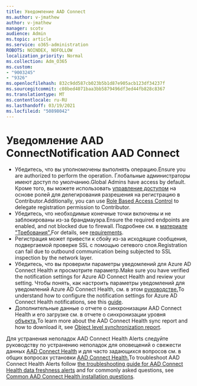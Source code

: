 ```yaml
---
title: Уведомление AAD Connect
ms.author: v-jmathew
author: v-jmathew
manager: scotv
audience: Admin
ms.topic: article
ms.service: o365-administration
ROBOTS: NOINDEX, NOFOLLOW
localization_priority: Normal
ms.collection: Adm_O365
ms.custom:
- "9003245"
- "9326"
ms.openlocfilehash: 832c9dd587cb023b5b1d87e905acb123df34237f
ms.sourcegitcommit: c08bed4071baa3bb5879496df3ed44fb828c8367
ms.translationtype: MT
ms.contentlocale: ru-RU
ms.lasthandoff: 03/19/2021
ms.locfileid: "50898042"
---
```

# <a name="notification-aad-connect"></a><span data-ttu-id="de4b4-102">Уведомление AAD Connect</span><span class="sxs-lookup"><span data-stu-id="de4b4-102">Notification AAD Connect</span></span>

- <span data-ttu-id="de4b4-103">Убедитесь, что вы уполномочены выполнять операцию.</span><span class="sxs-lookup"><span data-stu-id="de4b4-103">Ensure you are authorized to perform the operation.</span></span> <span data-ttu-id="de4b4-104">Глобальные администраторы имеют доступ по умолчанию.</span><span class="sxs-lookup"><span data-stu-id="de4b4-104">Global Admins have access by default.</span></span> <span data-ttu-id="de4b4-105">Кроме того, вы можете использовать [управление доступом](https://docs.microsoft.com/azure/active-directory/connect-health/active-directory-aadconnect-health-operations) на основе ролей для делегирования разрешения на регистрацию в Contributor.</span><span class="sxs-lookup"><span data-stu-id="de4b4-105">Additionally, you can use [Role Based Access Control](https://docs.microsoft.com/azure/active-directory/connect-health/active-directory-aadconnect-health-operations) to delegate registration permission to Contributor.</span></span>
- <span data-ttu-id="de4b4-106">Убедитесь, что необходимые конечные точки включены и не заблокированы из-за брандмауэра.</span><span class="sxs-lookup"><span data-stu-id="de4b4-106">Ensure the required endpoints are enabled, and not blocked due to firewall.</span></span> <span data-ttu-id="de4b4-107">Подробнее см. в [материале "Требования".](https://docs.microsoft.com/azure/active-directory/hybrid/how-to-connect-health-agent-install)</span><span class="sxs-lookup"><span data-stu-id="de4b4-107">For details, see [requirements](https://docs.microsoft.com/azure/active-directory/hybrid/how-to-connect-health-agent-install).</span></span>
- <span data-ttu-id="de4b4-108">Регистрация может привести к сбойу из-за исходящие сообщения, подвергаемой проверке SSL с помощью сетевого слоя.</span><span class="sxs-lookup"><span data-stu-id="de4b4-108">Registration can fail due to outbound communication being subjected to SSL inspection by the network layer.</span></span>
- <span data-ttu-id="de4b4-109">Убедитесь, что вы проверили параметры уведомлений для Azure AD Connect Health и просмотрите параметр.</span><span class="sxs-lookup"><span data-stu-id="de4b4-109">Make sure you have verified the notification settings for Azure AD Connect Health and review your setting.</span></span> <span data-ttu-id="de4b4-110">Чтобы понять, как настроить параметры уведомлений для уведомлений Azure AD Connect Health, см. в этом [руководстве.](https://docs.microsoft.com/azure/active-directory/hybrid/how-to-connect-health-operations)</span><span class="sxs-lookup"><span data-stu-id="de4b4-110">To understand how to configure the notification settings for Azure AD Connect Health notifications, see this [guide](https://docs.microsoft.com/azure/active-directory/hybrid/how-to-connect-health-operations).</span></span>
- <span data-ttu-id="de4b4-111">Дополнительные данные о отчете о синхронизации AAD Connect Health и его загрузке см. в отчете о синхронизации уровня [объекта.](https://docs.microsoft.com/azure/active-directory/hybrid/how-to-connect-health-sync)</span><span class="sxs-lookup"><span data-stu-id="de4b4-111">To learn more about the AAD Connect Health sync report and how to download it, see [Object level synchronization report](https://docs.microsoft.com/azure/active-directory/hybrid/how-to-connect-health-sync).</span></span>

<span data-ttu-id="de4b4-112">Для устранения неполадок AAD Connect Health Alerts следуйте руководству по устранению неполадок для оповещений о свежести данных [AAD Connect Health](https://docs.microsoft.com/azure/active-directory/hybrid/how-to-connect-health-data-freshness) и для часто задающихся вопросов см. в общих вопросах установки [AAD Connect Health.](https://docs.microsoft.com/azure/active-directory/hybrid/reference-connect-health-faq)</span><span class="sxs-lookup"><span data-stu-id="de4b4-112">To troubleshoot AAD Connect Health Alerts follow [the troubleshooting guide for AAD Connect Health data freshness alerts](https://docs.microsoft.com/azure/active-directory/hybrid/how-to-connect-health-data-freshness) and for commonly asked questions, see [Common AAD Connect Health installation questions](https://docs.microsoft.com/azure/active-directory/hybrid/reference-connect-health-faq).</span></span>
